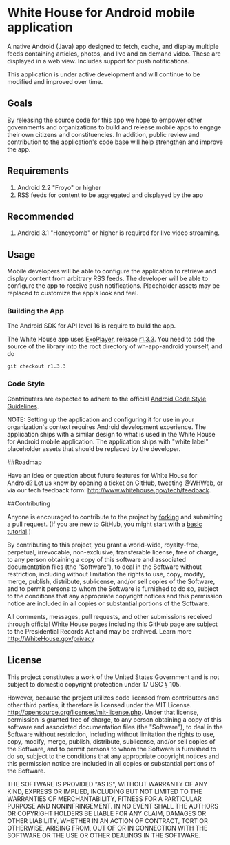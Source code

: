 # White House for Android mobile application

A native Android (Java) app designed to fetch, cache, and display
multiple feeds containing articles, photos, and live and on demand
video. These are displayed in a web view. Includes support for push
notifications.

This application is under active development and will continue to be
modified and improved over time.

## Goals

By releasing the source code for this app we hope to empower other
governments and organizations to build and release mobile apps to
engage their own citizens and constituencies. In addition, public
review and contribution to the application's code base will help
strengthen and improve the app.

## Requirements

1. Android 2.2 "Froyo" or higher
2. RSS feeds for content to be aggregated and displayed by the app

## Recommended

1. Android 3.1 "Honeycomb" or higher is required for live video streaming.

## Usage

Mobile developers will be able to configure the application to
retrieve and display content from arbitrary RSS feeds. The developer
will be able to configure the app to receive push
notifications. Placeholder assets may be replaced to customize the
app's look and feel.

### Building the App

The Android SDK for API level 16 is require to build the app.

The White House app uses [ExoPlayer][], release [r1.3.3][]. You need to add the source of the
library into the root directory of wh-app-android yourself, and do

    git checkout r1.3.3

### Code Style

Contributers are expected to adhere to the official [Android
Code Style Guidelines][style].


NOTE: Setting up the application and configuring it for use in your
organization's context requires Android development experience. The
application ships with a similar design to what is used in the White
House for Android mobile application. The application ships with
"white label" placeholder assets that should be replaced by the
developer.

##Roadmap

Have an idea or question about future features for White House for
Android? Let us know by opening a ticket on GitHub, tweeting @WHWeb,
or via our tech feedback form:
http://www.whitehouse.gov/tech/feedback.

##Contributing

Anyone is encouraged to contribute to the project by
[forking][] and submitting
a pull request. (If you are new to GitHub, you might start with a
[basic tutorial][].)
 
By contributing to this project, you grant a world-wide, royalty-free,
perpetual, irrevocable, non-exclusive, transferable license, free of
charge, to any person obtaining a copy of this software and associated
documentation files (the "Software"), to deal in the Software without
restriction, including without limitation the rights to use, copy,
modify, merge, publish, distribute, sublicense, and/or sell copies of
the Software, and to permit persons to whom the Software is furnished
to do so, subject to the conditions that any appropriate copyright
notices and this permission notice are included in all copies or
substantial portions of the Software.
 
All comments, messages, pull requests, and other submissions received
through official White House pages including this GitHub page are
subject to the Presidential Records Act and may be archived. Learn
more http://WhiteHouse.gov/privacy
 
## License

This project constitutes a work of the United States Government and is
not subject to domestic copyright protection under 17 USC § 105.

However, because the project utilizes code licensed from contributors
and other third parties, it therefore is licensed under the MIT
License.  http://opensource.org/licenses/mit-license.php.  Under that
license, permission is granted free of charge, to any person obtaining
a copy of this software and associated documentation files (the
"Software"), to deal in the Software without restriction, including
without limitation the rights to use, copy, modify, merge, publish,
distribute, sublicense, and/or sell copies of the Software, and to
permit persons to whom the Software is furnished to do so, subject to
the conditions that any appropriate copyright notices and this
permission notice are included in all copies or substantial portions
of the Software.

THE SOFTWARE IS PROVIDED "AS IS", WITHOUT WARRANTY OF ANY KIND,
EXPRESS OR IMPLIED, INCLUDING BUT NOT LIMITED TO THE WARRANTIES OF
MERCHANTABILITY, FITNESS FOR A PARTICULAR PURPOSE AND
NONINFRINGEMENT. IN NO EVENT SHALL THE AUTHORS OR COPYRIGHT HOLDERS BE
LIABLE FOR ANY CLAIM, DAMAGES OR OTHER LIABILITY, WHETHER IN AN ACTION
OF CONTRACT, TORT OR OTHERWISE, ARISING FROM, OUT OF OR IN CONNECTION
WITH THE SOFTWARE OR THE USE OR OTHER DEALINGS IN THE SOFTWARE.



[ExoPlayer]: https://github.com/google/ExoPlayer
[r1.3.3]: https://github.com/google/ExoPlayer/releases/tag/r1.3.3

[style]: http://source.android.com/source/code-style.html
[forking]: https://help.github.com/articles/fork-a-repo
[basic tutorial]: https://help.github.com/articles/set-up-git
